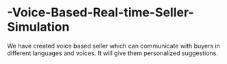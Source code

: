 # -Voice-Based-Real-time-Seller-Simulation
We have created voice based seller which can communicate with buyers in different languages and voices. It will give them personalized suggestions.
